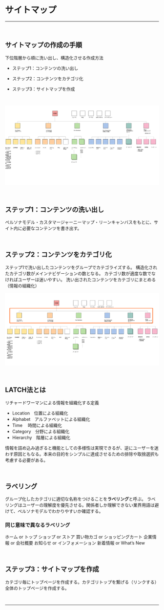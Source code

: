 # サイトマップ 

---




&nbsp;
&nbsp;

## サイトマップの作成の手順

下位階層から順に洗い出し、構造化させる作成方法

* ステップ1：コンテンツの洗い出し

* ステップ2：コンテンツをカテゴリ化

* ステップ3：サイトマップを作成

&nbsp;

![](img/sitemap.png)



&nbsp;
&nbsp;


## ステップ1：コンテンツの洗い出し

ペルソナモデル・カスタマージャーニーマップ・リーンキャンバスをもとに、サイト内に必要なコンテンツを書き出す。


&nbsp;
&nbsp;

## ステップ2：コンテンツをカテゴリ化

ステップ1で洗い出したコンテンツをグループでカテゴライズする。
構造化されたカテゴリ数がメインナビゲーションの数となる。
カテゴリ数が適度な数でなければユーザーは迷いやすい。
洗い出されたコンテンツをカテゴリにまとめる（情報の組織化）

![](img/sitemap2.png)

&nbsp;
&nbsp;


## LATCH法とは

リチャードワーマンによる情報を組織化する定義

* Location　位置による組織化
* Alphabet　アルファベットによる組織化
* Time	　時間による組織化
* Category　分野による組織化
* Hierarchy　階層による組織化


情報を詰め込み過ぎると機能としての多様性は実現できるが、逆にユーザーを迷わす原因ともなる。本来の目的をシンプルに達成させるための排除や取捨選択も考慮する必要がある。

&nbsp;
&nbsp;

## ラベリング

グループ化したカテゴリに適切な名称をつけることを**ラベリング**と呼ぶ。
ラベリングはユーザーの理解度を優先させる。関係者しか理解できない業界用語は避けて、ペルソナモデルでわかりやすいか確認する。

### 同じ意味で異なるラベリング

ホーム  or トップ
ショップ or ストア 
買い物カゴ  or  ショッピングカート
企業情報 or 会社概要
お知らせ or インフォメーション
新着情報 or What’s New


&nbsp;
&nbsp;

## ステップ3：サイトマップを作成

カテゴリ毎にトップページを作成する。カテゴリトップを繋げる（リンクする）全体のトップページを作成する。


&nbsp;
&nbsp;



---


<!--###  出典

[【EFO対策】入力フォーム最適化に必須の9つのルール](https://sinap.jp/blog/2015/04/efo02.html)

-->